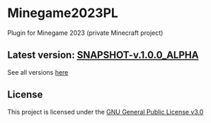 # Minegame2023PL
Plugin for Minegame 2023 (private Minecraft project) 

## Latest version: [SNAPSHOT-v.1.0.0_ALPHA](https://github.com/MiauRizius/Minegame2023PL/releases/tag/SNAPSHOT-v.1.0.0_ALPHA)
See all versions [here](https://github.com/MiauRizius/Minegame2023PL/releases)

## License
This project is licensed under the [GNU General Public License v3.0](https://github.com/MiauRizius/Minegame2023PL/blob/main/LICENSE)
